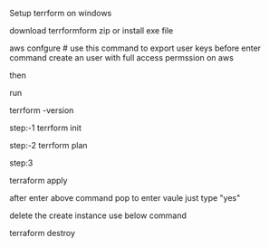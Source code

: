 Setup terrform on windows 


download terrformform zip or install exe file


aws confgure  # use this command to export user keys before enter command create an user with full access permssion on aws


then

run 

terrform -version




step:-1
terrform init



step:-2
terrform plan 



step:3

terraform apply

after enter above command pop to enter vaule just type "yes"


delete the create instance use below command

terraform destroy
